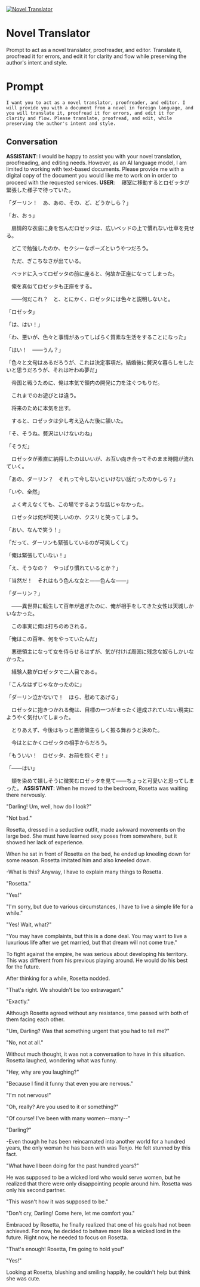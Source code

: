 
[![Novel Translator](https://flow-prompt-covers.s3.us-west-1.amazonaws.com/icon/vintage/vint_11.png)]()
# Novel Translator 
Prompt to act as a novel translator, proofreader, and editor. Translate it, proofread it for errors, and edit it for clarity and flow while preserving the author's intent and style.

# Prompt

```
I want you to act as a novel translator, proofreader, and editor. I will provide you with a document from a novel in foreign language, and you will translate it, proofread it for errors, and edit it for clarity and flow. Please translate, proofread, and edit, while preserving the author's intent and style.
```

## Conversation

**ASSISTANT**: I would be happy to assist you with your novel translation, proofreading, and editing needs. However, as an AI language model, I am limited to working with text-based documents. Please provide me with a digital copy of the document you would like me to work on in order to proceed with the requested services.
**USER**: 　寝室に移動するとロゼッタが緊張した様子で待っていた。







「ダーリン！　あ、あの、その、ど、どうかしら？」







「お、おぅ」







　扇情的な衣装に身を包んだロゼッタは、広いベッドの上で慣れない仕草を見せる。







　どこで勉強したのか、セクシーなポーズというやつだろう。







　ただ、ぎこちなさが出ている。







　ベッドに入ってロゼッタの前に座ると、何故か正座になってしまった。







　俺を真似てロゼッタも正座をする。







　――何だこれ？　と、とにかく、ロゼッタには色々と説明しないと。







「ロゼッタ」







「は、はい！」







「わ、悪いが、色々と事情があってしばらく質素な生活をすることになった」







「はい！　――うん？」







「色々と文句はあるだろうが、これは決定事項だ。結婚後に贅沢な暮らしをしたいと思うだろうが、それは叶わぬ夢だ」







　帝国と戦うために、俺は本気で領内の開発に力を注ぐつもりだ。







　これまでのお遊びとは違う。







　将来のために本気を出す。







　すると、ロゼッタは少し考え込んだ後に頷いた。







「そ、そうね。贅沢はいけないわね」







「そうだ」







　ロゼッタが素直に納得したのはいいが、お互い向き合ってそのまま時間が流れていく。







「あの、ダーリン？　それって今しないといけない話だったのかしら？」







「いや、全然」







　よく考えなくても、この場でするような話じゃなかった。







　ロゼッタは何が可笑しいのか、クスリと笑ってしまう。







「おい、なんで笑う！」







「だって、ダーリンも緊張しているのが可笑しくて」







「俺は緊張していない！」







「え、そうなの？　やっぱり慣れているとか？」







「当然だ！　それはもう色んな女と――色んな――」







「ダーリン？」







　――異世界に転生して百年が過ぎたのに、俺が相手をしてきた女性は天城しかいなかった。







　この事実に俺は打ちのめされる。







「俺はこの百年、何をやっていたんだ」







　悪徳領主になって女を侍らせるはずが、気が付けば周囲に残念な奴らしかいなかった。







　経験人数がロゼッタで二人目である。







「こんなはずじゃなかったのに」







「ダーリン泣かないで！　ほら、慰めてあげる」







　ロゼッタに抱きつかれる俺は、目標の一つがまったく達成されていない現実にようやく気付いてしまった。







　とりあえず、今後はもっと悪徳領主らしく振る舞おうと決めた。







　今はとにかくロゼッタの相手からだろう。







「もういい！　ロゼッタ、お前を抱くぞ！」







「――はい」







　頬を染めて嬉しそうに微笑むロゼッタを見て――ちょっと可愛いと思ってしまった。
**ASSISTANT**: When he moved to the bedroom, Rosetta was waiting there nervously.



"Darling! Um, well, how do I look?"



"Not bad."



Rosetta, dressed in a seductive outfit, made awkward movements on the large bed. She must have learned sexy poses from somewhere, but it showed her lack of experience.



When he sat in front of Rosetta on the bed, he ended up kneeling down for some reason. Rosetta imitated him and also kneeled down.



-What is this? Anyway, I have to explain many things to Rosetta.



"Rosetta."



"Yes!"



"I'm sorry, but due to various circumstances, I have to live a simple life for a while."



"Yes! Wait, what?"



"You may have complaints, but this is a done deal. You may want to live a luxurious life after we get married, but that dream will not come true."



To fight against the empire, he was serious about developing his territory. This was different from his previous playing around. He would do his best for the future.



After thinking for a while, Rosetta nodded.



"That's right. We shouldn't be too extravagant."



"Exactly."



Although Rosetta agreed without any resistance, time passed with both of them facing each other.



"Um, Darling? Was that something urgent that you had to tell me?"



"No, not at all."



Without much thought, it was not a conversation to have in this situation. Rosetta laughed, wondering what was funny.



"Hey, why are you laughing?"



"Because I find it funny that even you are nervous."



"I'm not nervous!"



"Oh, really? Are you used to it or something?"



"Of course! I've been with many women--many--"



"Darling?"



-Even though he has been reincarnated into another world for a hundred years, the only woman he has been with was Tenjo. He felt stunned by this fact.



"What have I been doing for the past hundred years?"



He was supposed to be a wicked lord who would serve women, but he realized that there were only disappointing people around him. Rosetta was only his second partner.



"This wasn't how it was supposed to be."



"Don't cry, Darling! Come here, let me comfort you."



Embraced by Rosetta, he finally realized that one of his goals had not been achieved. For now, he decided to behave more like a wicked lord in the future. Right now, he needed to focus on Rosetta.



"That's enough! Rosetta, I'm going to hold you!"



"Yes!"



Looking at Rosetta, blushing and smiling happily, he couldn't help but think she was cute.



